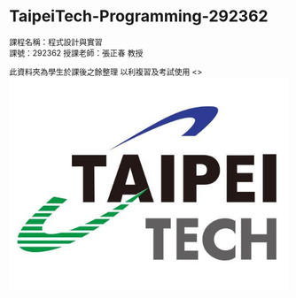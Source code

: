 # TaipeiTech-Programming-292362
課程名稱：程式設計與實習  
課號：292362
授課老師：張正春 教授

此資料夾為學生於課後之餘整理
以利複習及考試使用
<>
<img src="https://github.com/channel104257/TaipeiTech-Programming-292362/blob/main/icon.jpg"/>
